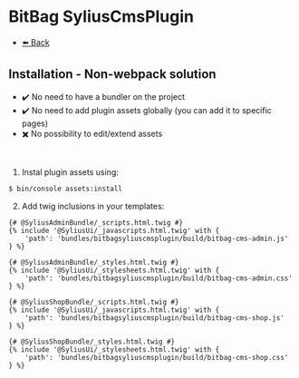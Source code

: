# BitBag SyliusCmsPlugin

- [⬅️ Back](./installation.md)

## Installation - Non-webpack solution

- ✔️ No need to have a bundler on the project
- ✔️ No need to add plugin assets globally (you can add it to specific pages)
- ✖️ No possibility to edit/extend assets

<br>

1. Instal plugin assets using:

```bash
$ bin/console assets:install
```

2. Add twig inclusions in your templates:
```twig
{# @SyliusAdminBundle/_scripts.html.twig #}
{% include '@SyliusUi/_javascripts.html.twig' with {
    'path': 'bundles/bitbagsyliuscmsplugin/build/bitbag-cms-admin.js'
} %}

{# @SyliusAdminBundle/_styles.html.twig #}
{% include '@SyliusUi/_stylesheets.html.twig' with {
    'path': 'bundles/bitbagsyliuscmsplugin/build/bitbag-cms-admin.css'
} %}

{# @SyliusShopBundle/_scripts.html.twig #}
{% include '@SyliusUi/_javascripts.html.twig' with {
    'path': 'bundles/bitbagsyliuscmsplugin/build/bitbag-cms-shop.js'
} %}

{# @SyliusShopBundle/_styles.html.twig #}
{% include '@SyliusUi/_stylesheets.html.twig' with {
    'path': 'bundles/bitbagsyliuscmsplugin/build/bitbag-cms-shop.css'
} %}
```
